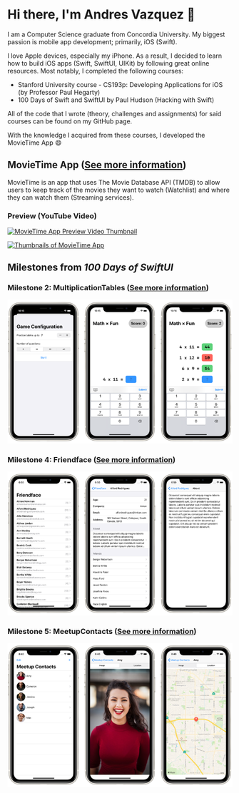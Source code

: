 # Hi there, I'm Andres Vazquez 👋

I am a Computer Science graduate from Concordia University. My biggest passion is mobile app development; primarily, iOS (Swift).

I love Apple devices, especially my iPhone. As a result, I decided to learn how to build iOS apps (Swift, SwiftUI, UIKit) by following great online resources. Most notably, I completed the following courses:

- Stanford University course - CS193p: Developing Applications for iOS (by Professor Paul Hegarty)
- 100 Days of Swift and SwiftUI by Paul Hudson (Hacking with Swift)

All of the code that I wrote (theory, challenges and assignments) for said courses can be found on my GitHub page.

With the knowledge I acquired from these courses, I developed the MovieTime App 😄

## MovieTime App ([See more information](https://github.com/andavazgar/MovieTime))
MovieTime is an app that uses The Movie Database API (TMDB) to allow users to keep track of the movies they want to watch (Watchlist) and where they can watch them (Streaming services).

### Preview (YouTube Video)
[![MovieTime App Preview Video Thumbnail](https://img.youtube.com/vi/DcC_YsreqoE/maxresdefault.jpg)](https://www.youtube.com/watch?v=DcC_YsreqoE "MovieTime App Preview Video. Click here to watch it!")

[![Thumbnails of MovieTime App](https://raw.githubusercontent.com/andavazgar/MovieTime/main/Screenshots/MovieTimeApp.png)](https://github.com/andavazgar/MovieTime)


## Milestones from *100 Days of SwiftUI*
### Milestone 2: MultiplicationTables ([See more information](https://github.com/andavazgar/100DaysOfSwiftUI/tree/master/MultiplicationTables))
[![Milestone 2](https://raw.githubusercontent.com/andavazgar/100DaysOfSwiftUI/master/MultiplicationTables/Screenshots/Thumbnails/Combined.png)](https://github.com/andavazgar/100DaysOfSwiftUI/tree/master/MultiplicationTables)


### Milestone 4: Friendface ([See more information](https://github.com/andavazgar/100DaysOfSwiftUI/tree/master/Friendface))
[![Milestone 4](https://raw.githubusercontent.com/andavazgar/100DaysOfSwiftUI/master/Friendface/Screenshots/Thumbnails/Combined.png)](https://github.com/andavazgar/100DaysOfSwiftUI/tree/master/Friendface)

### Milestone 5: MeetupContacts ([See more information](https://github.com/andavazgar/100DaysOfSwiftUI/tree/master/MeetupContacts))
[![Milestone 5](https://raw.githubusercontent.com/andavazgar/100DaysOfSwiftUI/master/MeetupContacts/Screenshots/Thumbnails/Combined.png)](https://github.com/andavazgar/100DaysOfSwiftUI/tree/master/MeetupContacts)
